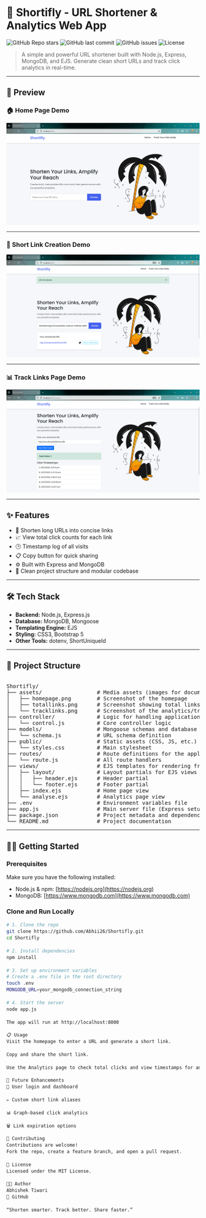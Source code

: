 # 🔗 Shortifly - URL Shortener & Analytics Web App

![GitHub Repo stars](https://img.shields.io/github/stars/Abhii26/Shortifly?style=social)
![GitHub last commit](https://img.shields.io/github/last-commit/Abhii26/Shortifly)
![GitHub issues](https://img.shields.io/github/issues/Abhii26/Shortifly)
![License](https://img.shields.io/github/license/Abhii26/Shortifly)

> A simple and powerful URL shortener built with Node.js, Express, MongoDB, and EJS. Generate clean short URLs and track click analytics in real-time.

---

## 📸 Preview

### 🏠 Home Page Demo  

![Shortifly Home Page Demo](assets/homepage.png)

---

### 🔗 Short Link Creation Demo  

![Shortifly Track Links Page Demo](assets/tracklinks.png)

---

### 📊 Track Links Page Demo  

![Shortifly Short Link Demo](assets/totallinks.png)

---

## ✨ Features

- 🔗 Shorten long URLs into concise links
- 📈 View total click counts for each link
- 🕒 Timestamp log of all visits
- 📋 Copy button for quick sharing
- ⚙️ Built with Express and MongoDB
- 📂 Clean project structure and modular codebase

---

## 🛠️ Tech Stack

- **Backend:** Node.js, Express.js
- **Database:** MongoDB, Mongoose
- **Templating Engine:** EJS
- **Styling:** CSS3, Bootstrap 5
- **Other Tools:** dotenv, ShortUniqueId

---

## 📁 Project Structure

<pre>

Shortifly/
├── assets/                 # Media assets (images for documentation/screenshots)
│   ├── homepage.png        # Screenshot of the homepage
│   ├── totallinks.png      # Screenshot showing total links or clicks
│   └── tracklinks.png      # Screenshot of the analytics/tracking page
├── controller/             # Logic for handling application control flow
│   └── control.js          # Core controller logic
├── models/                 # Mongoose schemas and database models
│   └── schema.js           # URL schema definition
├── public/                 # Static assets (CSS, JS, etc.)
│   └── styles.css          # Main stylesheet
├── routes/                 # Route definitions for the application
│   └── route.js            # All route handlers
├── views/                  # EJS templates for rendering frontend pages
│   ├── layout/             # Layout partials for EJS views
│   │   ├── header.ejs      # Header partial
│   │   └── footer.ejs      # Footer partial
│   ├── index.ejs           # Home page view
│   └── analyse.ejs         # Analytics page view
├── .env                    # Environment variables file
├── app.js                  # Main server file (Express setup)
├── package.json            # Project metadata and dependencies
└── README.md               # Project documentation
</pre>


---

## 🧑‍💻 Getting Started

### Prerequisites

Make sure you have the following installed:

- Node.js & npm: [https://nodejs.org](https://nodejs.org)
- MongoDB: [https://www.mongodb.com](https://www.mongodb.com)

### Clone and Run Locally

```bash
# 1. Clone the repo
git clone https://github.com/Abhii26/Shortifly.git
cd Shortifly

# 2. Install dependencies
npm install

# 3. Set up environment variables
# Create a .env file in the root directory
touch .env
MONGODB_URL=your_mongodb_connection_string

# 4. Start the server
node app.js

The app will run at http://localhost:8000

📋 Usage
Visit the homepage to enter a URL and generate a short link.

Copy and share the short link.

Use the Analytics page to check total clicks and view timestamps for any short URL.

🚧 Future Enhancements
🔐 User login and dashboard

✏️ Custom short link aliases

📊 Graph-based click analytics

🗑️ Link expiration options

🤝 Contributing
Contributions are welcome!
Fork the repo, create a feature branch, and open a pull request.

📜 License
Licensed under the MIT License.

👨‍💻 Author
Abhishek Tiwari
🔗 GitHub

“Shorten smarter. Track better. Share faster.”


